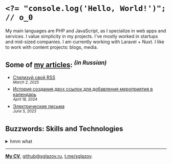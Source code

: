 # `<?= "console.log('Hello, World!')"; // o_0`
My main languages are PHP and JavaScript, as I specialize in web apps and services. I value simplicity in my projects. I've mostly worked in startups and mid-sized companies. I am currently working with Laravel + Nuxt. I like to work with content projects: blogs, media.

## Some of [my articles](https://sglazov.ru/notes/): <sup>_(in Russian)_</sup>

* [Стилизуй свой RSS](https://sglazov.ru/notes/rss-styling/) <br />
<sup>_March 2, 2025_</sup>
* [История создания двух ссылок для добавления мероприятия в календарь](https://sglazov.ru/notes/add-to-calendar/) <br />
<sup>_April 18, 2024_</sup>
* [Электрические письма](https://sglazov.ru/notes/emails/) <br />
<sup>_June 5, 2023_</sup>


## Buzzwords: Skills and Technologies
<details>
  <summary>hmm what</summary>

  CSS, webpack, Stylus, Deployer.php, Tailwind, Eloquent ORM, Git, GitHub, jQuery, Blade, TimeWeb, MySQL, Vue, MAMP, SEO, Bootstrap, styled-components, PostCSS, Bitbucket, Livewire, PHP, WordPress, SVG, Eleventy (11ty), Nuxt, HTML, Makefile, Nginx, Markdown, ispmanager, Zeplin, Flarum, Docker, Sketch, БЭМ, Vite, Gulp, Shop-Script, Laravel Nova, GitLab, Less, Reg.ru, Laravel, Figma, phpMyAdmin, GitHub Actions, Grunt, CloudPayments API, JavaScript, SCSS, HTTPie, Nunjucks, Tinkoff API, Composer, Pug (Jade), React, Shell, Photoshop, Accessibility (a11y), Cypress, Apache.
</details>

----
[**My CV**](https://sglazov.ru/cv/), [github@sglazov.ru](mailto:github@sglazov.ru), [t.me/sglazov](https://t.me/sglazov).
